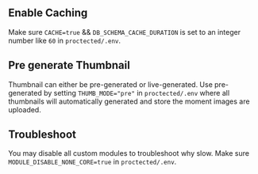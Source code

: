 
## Enable Caching
Make sure `CACHE=true` && `DB_SCHEMA_CACHE_DURATION` is set to an integer number like `60` in `proctected/.env`.

## Pre generate Thumbnail
Thumbnail can either be pre-generated or live-generated. Use pre-generated by setting `THUMB_MODE="pre"` in `proctected/.env` where all thumbnails will automatically generated and store the moment images are uploaded.

## Troubleshoot
You may disable all custom modules to troubleshoot why slow. Make sure `MODULE_DISABLE_NONE_CORE=true` in `proctected/.env`.